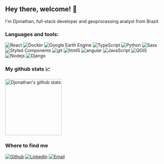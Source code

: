 ## Hey there, welcome! 👋

I'm Djonathan, full-stack developer and geoprocessing analyst from Brazil.

### Languages and tools:
<p>
  <img alt="React" src="https://img.shields.io/badge/-React-45b8d8?style=flat&logo=react&logoColor=white" />
  <img alt="Docker" src="https://img.shields.io/badge/-Docker-46a2f1?style=flat&logo=docker&logoColor=white" />
  <img alt="Google Earth Engine" src="https://img.shields.io/badge/-Google_Earth_Engine-46a2f1.svg?style=flat&logoColor=white" />
  <img alt="TypeScript" src="https://img.shields.io/badge/-TypeScript-007ACC?style=flat&logo=typescript&logoColor=white" />
  <img alt="Python" src="https://img.shields.io/badge/-Python-2B5B84?style=flat&logo=python&logoColor=white" />
  <img alt="Sass" src="https://img.shields.io/badge/-Sass-CC6699?style=flat&logo=sass&logoColor=white" />
  <img alt="Styled Components" src="https://img.shields.io/badge/-Styled_Components-db7092?style=flat&logo=styled-components&logoColor=white" />
  <img alt="git" src="https://img.shields.io/badge/-Git-F05032?style=flat&logo=git&logoColor=white" />
  <img alt="html5" src="https://img.shields.io/badge/-HTML5-E34F26?style=flat&logo=html5&logoColor=white" />
  <img alt="angular" src="https://img.shields.io/badge/-Angular-DD0031?style=flat&logo=angular&logoColor=white" />
  <img alt="JavaScript" src="https://img.shields.io/badge/-JavaScript-F7DF1E?style=flat&logo=javascript&logoColor=white" />
  <img alt="QGIS" src="https://img.shields.io/badge/-QGIS-108300?style=flat&logo=qgis&logoColor=white" />
  <img alt="Nodejs" src="https://img.shields.io/badge/-Nodejs-43853d?style=flat&logo=Node.js&logoColor=white" />
  <img alt="Django" src="https://img.shields.io/badge/-Django-0C4B33?style=flat&logo=django&logoColor=white" />
</p>

### My github stats 📈

<a href="https://github.com/goulartdev">
  <img height="180em" src="https://github-readme-stats.vercel.app/api?username=goulartdev&show_icons=true&include_all_commits=true&count_private=true&theme=vue-dark" alt="Djonathan's github stats"/>
</a>

### Where to find me
<p>
  <a href="https://github.com/goulartdev" target="_blank"><img alt="Github" src="https://img.shields.io/badge/-GitHub-000000?style=flat&logo=github&logoColor=white" /></a>
  <a href="https://www.linkedin.com/in/d-goulart/" target="_blank"><img alt="LinkedIn" src="https://img.shields.io/badge/-LinkedIn-0A66C2?style=flat&logo=linkedin&logoColor=white" /></a>
  <a href="mailto:d.goulart@outlook.com.br" target="_blank"><img alt="Email" src="https://img.shields.io/badge/-Mail-FFFFFF?style=flat&logo=gmail&logoColor=DD0031" /></a>
</p>

<!--
**goulartdev/goulartdev** is a ✨ _special_ ✨ repository because its `README.md` (this file) appears on your GitHub profile.

Here are some ideas to get you started:

- 🔭 I’m currently working on ...
- 🌱 I’m currently learning ...
- 👯 I’m looking to collaborate on ...
- 🤔 I’m looking for help with ...
- 💬 Ask me about ...
- 📫 How to reach me: ...
- 😄 Pronouns: ...
- ⚡ Fun fact: ...
-->

